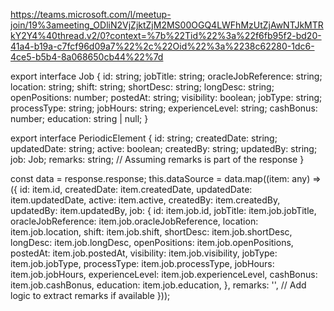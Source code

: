 https://teams.microsoft.com/l/meetup-join/19%3ameeting_ODliN2VjZjktZjM2MS00OGQ4LWFhMzUtZjAwNTJkMTRkY2Y4%40thread.v2/0?context=%7b%22Tid%22%3a%22f6fb95f2-bd20-41a4-b19a-c7fcf96d09a7%22%2c%22Oid%22%3a%2238c62280-1dc6-4ce5-b5b4-8a068650cb44%22%7d

export interface Job {
  id: string;
  jobTitle: string;
  oracleJobReference: string;
  location: string;
  shift: string;
  shortDesc: string;
  longDesc: string;
  openPositions: number;
  postedAt: string;
  visibility: boolean;
  jobType: string;
  processType: string;
  jobHours: string;
  experienceLevel: string;
  cashBonus: number;
  education: string | null;
}

export interface PeriodicElement {
  id: string;
  createdDate: string;
  updatedDate: string;
  active: boolean;
  createdBy: string;
  updatedBy: string;
  job: Job;
  remarks: string; // Assuming remarks is part of the response
}


const data = response.response;
        this.dataSource = data.map((item: any) => ({
          id: item.id,
          createdDate: item.createdDate,
          updatedDate: item.updatedDate,
          active: item.active,
          createdBy: item.createdBy,
          updatedBy: item.updatedBy,
          job: {
            id: item.job.id,
            jobTitle: item.job.jobTitle,
            oracleJobReference: item.job.oracleJobReference,
            location: item.job.location,
            shift: item.job.shift,
            shortDesc: item.job.shortDesc,
            longDesc: item.job.longDesc,
            openPositions: item.job.openPositions,
            postedAt: item.job.postedAt,
            visibility: item.job.visibility,
            jobType: item.job.jobType,
            processType: item.job.processType,
            jobHours: item.job.jobHours,
            experienceLevel: item.job.experienceLevel,
            cashBonus: item.job.cashBonus,
            education: item.job.education,
          },
          remarks: '', // Add logic to extract remarks if available
        }));
